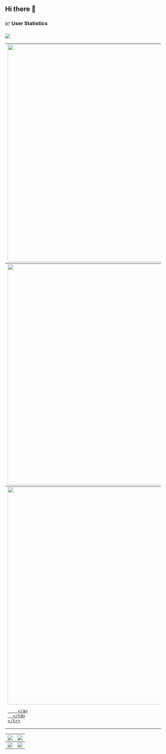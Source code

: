 ## Hi there 👋

<!--
**hoanghuyhamchoi/hoanghuyhamchoi** is a ✨ _special_ ✨ repository because its `README.md` (this file) appears on your GitHub profile.

Here are some ideas to get you started:

- 🔭 I’m currently working on ...
- 🌱 I’m currently learning ...
- 👯 I’m looking to collaborate on ...
- 🤔 I’m looking for help with ...
- 💬 Ask me about ...
- 📫 How to reach me: ...
- 😄 Pronouns: ...
- ⚡ Fun fact: ...
-->

### 📈 User Statistics
<img src="https://user-images.githubusercontent.com/73097560/115834477-dbab4500-a447-11eb-908a-139a6edaec5c.gif">

<table>
  <tbody>
    <tr>
      <td>
        <a href="https://github-readme-streak-stats.herokuapp.com/?user=hoanghuyhamchoi">
          <img width="705" src="https://github-readme-streak-stats.herokuapp.com/?user=hoanghuyhamchoi&bg_color=30,e96443,904e95&title_color=fff&text_color=fff&theme=radical&hide_border=true">
        </a>
      </td>
    </tr>
  </tbody>
  <tbody>
    <tr>
      <td>
        <a href="https://github-profile-summary-cards.vercel.app/api/cards/profile-details?username=hoanghuyhamchoi">
          <img width="715" src="https://github-profile-summary-cards.vercel.app/api/cards/profile-details?username=hoanghuyhamchoi&theme=dracula"/>
        </a>
      </td>
    </tr>
  </tbody>
  <tbody>
    <tr>
      <td>
        <a href="https://activity-graph.herokuapp.com/graph?username=hoanghuyhamchoi">
          <img width="705" src="https://activity-graph.herokuapp.com/graph?username=hoanghuyhamchoi&theme=dracula"/>
          
        </a>
      </td>
    </tr>
  </tbody>
</table>

<table>
  <tbody>
    <tr>
      <th>
        <a href="https://github-profile-summary-cards.vercel.app/api/cards/repos-per-language?username=hoanghuyhamchoi">
          <img src="https://github-profile-summary-cards.vercel.app/api/cards/repos-per-language?username=hoanghuyhamchoi&theme=dracula"/>
        </a>
      </th>
      <th>
        <a href="https://github-profile-summary-cards.vercel.app/api/cards/most-commit-language?username=hoanghuyhamchoi&">
          <img src="https://github-profile-summary-cards.vercel.app/api/cards/most-commit-language?username=hoanghuyhamchoi&theme=dracula"/>
        </a>
      </th>
    </tr>
  </tbody>
  <tbody>
    <tr>
      <td>
        <a href="https://github-profile-summary-cards.vercel.app/api/cards/stats?username=hoanghuyhamchoi">
          <img src="https://github-profile-summary-cards.vercel.app/api/cards/stats?username=hoanghuyhamchoi&theme=dracula"/>
        </a>
      </td>
      <td>
        <a href="https://github-profile-summary-cards.vercel.app/api/cards/productive-time?username=hoanghuyhamchoi">
          <img src="https://github-profile-summary-cards.vercel.app/api/cards/productive-time?username=hoanghuyhamchoi&theme=dracula"/>
        </a>
      </td>
    </tr>
  </tbody>
</table>


